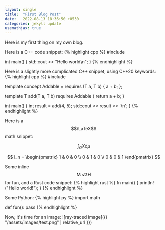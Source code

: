 ```yaml
---
layout: single 
title:  "First Blog Post"
date:   2022-08-13 18:36:50 +0530
categories: jekyll update
usemathjax: true
---
```


Here is my first thing on my own blog.


Here is a C++ code snippet:
{% highlight cpp %}
#include <iostream>

int main() {
    std::cout << "Hello world\n";
}
{% endhighlight %}

Here is a slightly more complicated C++ snippet, using C++20 keywords:
{% highlight cpp %}
#include <iostream>

template <typename T>
concept Addable = requires (T a, T b) {
    a + b;
};

template <typename T>
T add(T a, T b) requires Addable<T> {
    return a + b;
}

int main() {
    int result = add(4, 5);
    std::cout << result << '\n';
}
{% endhighlight %}

Here is a $$\LaTeX$$ math snippet:

$$
\int_\Omega X\mathrm{d}\mu
$$

$$
I_n = \begin{pmatrix} 1 & 0 & 0 \\ 0 & 1 & 0 \\ 0 & 0 & 1 \end{pmatrix}
$$

Some inline $$\mathrm{M}\mathcal{A}\mathfrak{T}\mathsf{H}$$ for fun, and a Rust code snippet:
{% highlight rust %}
fn main() {
    println!("Hello world!");
}
{% endhighlight %}

Some Python:
{% highlight py %}
import math

def fun():
    pass
{% endhighlight %}

Now, it's time for an image:
![ray-traced image]({{ "/assets/images/test.png" | relative_url }})

